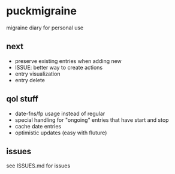 # puckmigraine

migraine diary for personal use

## next

- preserve existing entries when adding new
- ISSUE: better way to create actions
- entry visualization
- entry delete

## qol stuff

- date-fns/fp usage instead of regular
- special handling for "ongoing" entries that have start and stop
- cache date entries
- optimistic updates (easy with fluture)

## issues

see ISSUES.md for issues
